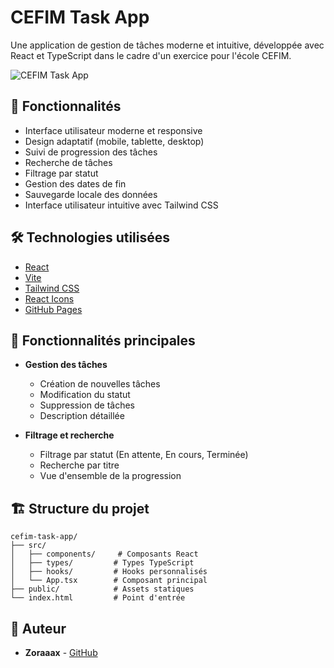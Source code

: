 # CEFIM Task App

Une application de gestion de tâches moderne et intuitive, développée avec React et TypeScript dans le cadre d'un exercice pour l'école CEFIM.

![CEFIM Task App](https://zoraaax.github.io/cefim-task-app/)

## 🚀 Fonctionnalités

- Interface utilisateur moderne et responsive
- Design adaptatif (mobile, tablette, desktop)
- Suivi de progression des tâches
- Recherche de tâches
- Filtrage par statut
- Gestion des dates de fin
- Sauvegarde locale des données
- Interface utilisateur intuitive avec Tailwind CSS

## 🛠️ Technologies utilisées

- [React](https://reactjs.org/)
- [Vite](https://vitejs.dev/)
- [Tailwind CSS](https://tailwindcss.com/)
- [React Icons](https://react-icons.github.io/react-icons/)
- [GitHub Pages](https://pages.github.com/)

## 🎯 Fonctionnalités principales

- **Gestion des tâches**

  - Création de nouvelles tâches
  - Modification du statut
  - Suppression de tâches
  - Description détaillée

- **Filtrage et recherche**

  - Filtrage par statut (En attente, En cours, Terminée)
  - Recherche par titre
  - Vue d'ensemble de la progression

## 🏗️ Structure du projet

```
cefim-task-app/
├── src/
│   ├── components/     # Composants React
│   ├── types/         # Types TypeScript
│   ├── hooks/         # Hooks personnalisés
│   └── App.tsx        # Composant principal
├── public/            # Assets statiques
└── index.html         # Point d'entrée
```

## 👥 Auteur

- **Zoraaax** - [GitHub](https://github.com/zoraaax)
